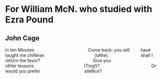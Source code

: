 # For William McN. who studied with Ezra Pound
## John Cage
in ten Minutes
                                           Come back: you will
        have taught me chiNese
                                        (sAtie).
                         shall I retUrn the favor?
                                          Give you
                                      otHer lessons
                                        (Ting!)?
                                         Or would you prefer
                                   sileNce?